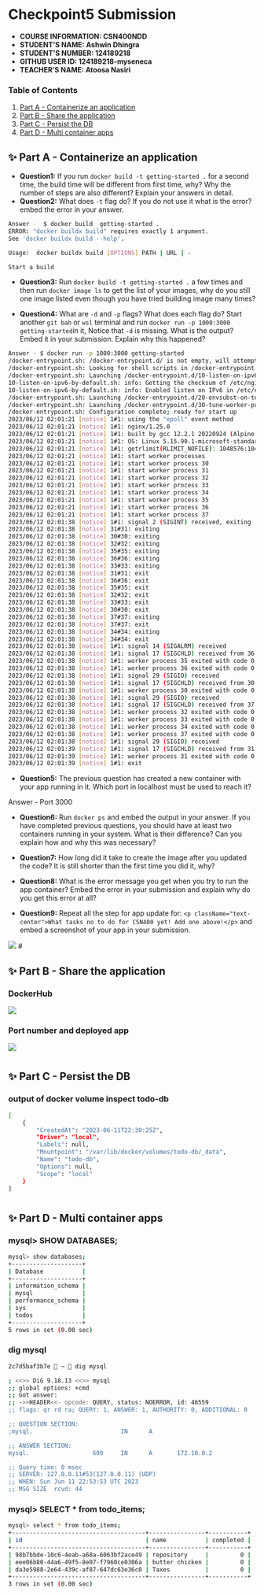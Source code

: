# Checkpoint5 Submission

- **COURSE INFORMATION: CSN400NDD**
- **STUDENT’S NAME: Ashwin Dhingra**
- **STUDENT'S NUMBER: 124189218**
- **GITHUB USER ID: 124189218-myseneca**
- **TEACHER’S NAME: Atoosa Nasiri**


### Table of Contents
1. [Part A - Containerize an application](#Part-A--Containerize-an-application)
2. [Part B - Share the application](#Part-B--Share-the-application)
3. [Part C - Persist the DB](Part-C--Persist-the-DB)
4. [Part D - Multi container apps](#Part-D--Multi-container-apps)



## ✨ Part A - Containerize an application

- **Question1:** If you run `docker build -t getting-started .` for a second time, the build time will be different from first time, why? Why the number of steps are also different? Explain your answers in detail.
- **Question2:** What does `-t` flag do? If you do not use it what is the error? embed the error in your answer.
```bash
Answer -  $ docker build  getting-started .
ERROR: "docker buildx build" requires exactly 1 argument.
See 'docker buildx build --help'.

Usage:  docker buildx build [OPTIONS] PATH | URL | -

Start a build
```
- **Question3:** Run `docker build -t getting-started .` a few times and then run `docker image ls` to get the list of your images, why do you still one image listed even though you have tried building image many times?


- **Question4:** What are `-d` and `-p` flags? What does each flag do? Start another `git bah` or `wsl` terminal and run `docker run -p 1000:3000 getting-started`in it, Notice that `-d` is missing. What is the output?Embed it in your submission. Explain why this happened? 
```bash
Answer - $ docker run -p 1000:3000 getting-started
/docker-entrypoint.sh: /docker-entrypoint.d/ is not empty, will attempt to perform configuration
/docker-entrypoint.sh: Looking for shell scripts in /docker-entrypoint.d/
/docker-entrypoint.sh: Launching /docker-entrypoint.d/10-listen-on-ipv6-by-default.sh
10-listen-on-ipv6-by-default.sh: info: Getting the checksum of /etc/nginx/conf.d/default.conf
10-listen-on-ipv6-by-default.sh: info: Enabled listen on IPv6 in /etc/nginx/conf.d/default.conf
/docker-entrypoint.sh: Launching /docker-entrypoint.d/20-envsubst-on-templates.sh
/docker-entrypoint.sh: Launching /docker-entrypoint.d/30-tune-worker-processes.sh
/docker-entrypoint.sh: Configuration complete; ready for start up
2023/06/12 02:01:21 [notice] 1#1: using the "epoll" event method
2023/06/12 02:01:21 [notice] 1#1: nginx/1.25.0
2023/06/12 02:01:21 [notice] 1#1: built by gcc 12.2.1 20220924 (Alpine 12.2.1_git20220924-r4)
2023/06/12 02:01:21 [notice] 1#1: OS: Linux 5.15.90.1-microsoft-standard-WSL2
2023/06/12 02:01:21 [notice] 1#1: getrlimit(RLIMIT_NOFILE): 1048576:1048576
2023/06/12 02:01:21 [notice] 1#1: start worker processes
2023/06/12 02:01:21 [notice] 1#1: start worker process 30
2023/06/12 02:01:21 [notice] 1#1: start worker process 31
2023/06/12 02:01:21 [notice] 1#1: start worker process 32
2023/06/12 02:01:21 [notice] 1#1: start worker process 33
2023/06/12 02:01:21 [notice] 1#1: start worker process 34
2023/06/12 02:01:21 [notice] 1#1: start worker process 35
2023/06/12 02:01:21 [notice] 1#1: start worker process 36
2023/06/12 02:01:21 [notice] 1#1: start worker process 37
2023/06/12 02:01:38 [notice] 1#1: signal 2 (SIGINT) received, exiting
2023/06/12 02:01:38 [notice] 31#31: exiting
2023/06/12 02:01:38 [notice] 30#30: exiting
2023/06/12 02:01:38 [notice] 32#32: exiting
2023/06/12 02:01:38 [notice] 35#35: exiting
2023/06/12 02:01:38 [notice] 36#36: exiting
2023/06/12 02:01:38 [notice] 33#33: exiting
2023/06/12 02:01:38 [notice] 31#31: exit
2023/06/12 02:01:38 [notice] 36#36: exit
2023/06/12 02:01:38 [notice] 35#35: exit
2023/06/12 02:01:38 [notice] 32#32: exit
2023/06/12 02:01:38 [notice] 33#33: exit
2023/06/12 02:01:38 [notice] 30#30: exit
2023/06/12 02:01:38 [notice] 37#37: exiting
2023/06/12 02:01:38 [notice] 37#37: exit
2023/06/12 02:01:38 [notice] 34#34: exiting
2023/06/12 02:01:38 [notice] 34#34: exit
2023/06/12 02:01:38 [notice] 1#1: signal 14 (SIGALRM) received
2023/06/12 02:01:38 [notice] 1#1: signal 17 (SIGCHLD) received from 36
2023/06/12 02:01:38 [notice] 1#1: worker process 35 exited with code 0
2023/06/12 02:01:38 [notice] 1#1: worker process 36 exited with code 0
2023/06/12 02:01:38 [notice] 1#1: signal 29 (SIGIO) received
2023/06/12 02:01:38 [notice] 1#1: signal 17 (SIGCHLD) received from 30
2023/06/12 02:01:38 [notice] 1#1: worker process 30 exited with code 0
2023/06/12 02:01:38 [notice] 1#1: signal 29 (SIGIO) received
2023/06/12 02:01:38 [notice] 1#1: signal 17 (SIGCHLD) received from 37
2023/06/12 02:01:38 [notice] 1#1: worker process 32 exited with code 0
2023/06/12 02:01:38 [notice] 1#1: worker process 33 exited with code 0
2023/06/12 02:01:38 [notice] 1#1: worker process 34 exited with code 0
2023/06/12 02:01:38 [notice] 1#1: worker process 37 exited with code 0
2023/06/12 02:01:38 [notice] 1#1: signal 29 (SIGIO) received
2023/06/12 02:01:39 [notice] 1#1: signal 17 (SIGCHLD) received from 31
2023/06/12 02:01:39 [notice] 1#1: worker process 31 exited with code 0
2023/06/12 02:01:39 [notice] 1#1: exit

```

- **Question5:** The previous question has created a new container with your app running in it. Which port in localhost must be used to reach it? 

Answer - Port 3000


- **Question6:** Run `docker ps` and embed the output in your answer. If you have completed previous questions, you should have at least two containers running in your system. What is their difference? Can you explain how and why this was necessary?

- **Question7:** How long did it take to create the image after you updated the code? It is still shorter than the first time you did it, why?
- **Question8:** What is the error message you get when you try to run the app container? Embed the error in your submission and explain why do you get this error at all?
- **Question9:** Repeat all the step for app update for: `<p className="text-center">What tasks no to do for CSN400 yet! Add one above!</p>` and embed a screenshot of your app in your submission.
<img src="Screenshots/Screenshot-1.png">
#

## ✨ Part B - Share the application

### DockerHub 

 <img src="Screenshots/Screenshot-2.png">
 
 ### Port number and deployed app

 <img src="Screenshots/Screenshot-3.png">


#

## ✨ Part C - Persist the DB

### output of docker volume inspect todo-db
```bash
[
    {
        "CreatedAt": "2023-06-11T22:30:25Z",
        "Driver": "local",
        "Labels": null,
        "Mountpoint": "/var/lib/docker/volumes/todo-db/_data",
        "Name": "todo-db",
        "Options": null,
        "Scope": "local"
    }
]
```
#

## ✨ Part D - Multi container apps

### mysql> SHOW DATABASES;
```bash
mysql> show databases;
+--------------------+
| Database           |
+--------------------+
| information_schema |
| mysql              |
| performance_schema |
| sys                |
| todos              |
+--------------------+
5 rows in set (0.00 sec)
```

### dig mysql
```bash
2c7d5baf3b7e  ~  dig mysql

; <<>> DiG 9.18.13 <<>> mysql
;; global options: +cmd
;; Got answer:
;; ->>HEADER<<- opcode: QUERY, status: NOERROR, id: 46559
;; flags: qr rd ra; QUERY: 1, ANSWER: 1, AUTHORITY: 0, ADDITIONAL: 0

;; QUESTION SECTION:
;mysql.                         IN      A

;; ANSWER SECTION:
mysql.                  600     IN      A       172.18.0.2

;; Query time: 0 msec
;; SERVER: 127.0.0.11#53(127.0.0.11) (UDP)
;; WHEN: Sun Jun 11 22:53:53 UTC 2023
;; MSG SIZE  rcvd: 44
```

### mysql> SELECT * from todo_items;
```bash
mysql> select * from todo_items;
+--------------------------------------+----------------+-----------+
| id                                   | name           | completed |
+--------------------------------------+----------------+-----------+
| 98b7bbde-10c6-4eab-a68a-6063bf2ace49 | repository     |         0 |
| eee06b80-44a6-49f5-8e07-f7960ce0306a | butter chicken |         0 |
| da3e5988-2e64-439c-af87-647dc63e36c0 | Taxes          |         0 |
+--------------------------------------+----------------+-----------+
3 rows in set (0.00 sec)
```